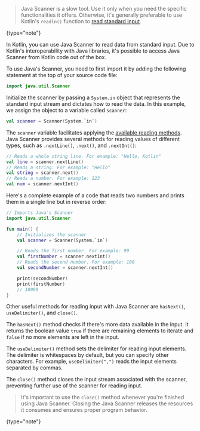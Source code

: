 [//]: # (title: Standard input)

> Java Scanner is a slow tool. Use it only when you need the specific functionalities it offers.
> Otherwise, it's generally preferable to use Kotlin's `readln()` function to [read standard input](basic-syntax.md#read-from-the-standard-input).
>
{type="note"}

In Kotlin, you can use Java Scanner to read data from standard input. Due to Kotlin's interoperability with Java libraries,
it's possible to access Java Scanner from Kotlin code out of the box.

To use Java's Scanner, you need to first import it by adding the following statement at the top of your source code file:

```Kotlin
import java.util.Scanner
```

Initialize the scanner by passing a `System.in` object that represents the standard input stream and dictates how to read the data.
In this example, we assign the object to a variable called `scanner`:

```Kotlin
val scanner = Scanner(System.`in`)
```

The `scanner` variable facilitates applying the [available reading methods](https://docs.oracle.com/javase/8/docs/api/java/util/Scanner.html). Java Scanner provides several methods for reading values of different types,
such as `.nextLine()`, `.next()`, and `.nextInt()`:

```Kotlin
// Reads a whole string line. For example: "Hello, Kotlin"
val line = scanner.nextLine()
// Reads a string. For example: "Hello"
val string = scanner.next()
// Reads a number. For example: 123
val num = scanner.nextInt()
```

Here's a complete example of a code that reads two numbers and prints them in a single line but in reverse order:

```Kotlin
// Imports Java's Scanner
import java.util.Scanner

fun main() {
    // Initializes the scanner
    val scanner = Scanner(System.`in`)

    // Reads the first number. For example: 99
    val firstNumber = scanner.nextInt()
    // Reads the second number. For example: 100
    val secondNumber = scanner.nextInt()

    print(secondNumber)
    print(firstNumber)
    // 10099
}
```

Other useful methods for reading input with Java Scanner are `hasNext()`, `useDelimiter()`, and `close()`. 

The `hasNext()`
method checks if there's more data available in the input. It returns the boolean value `true` if there are remaining elements to iterate and `false` if no more elements are left in the input.

The `useDelimiter()` method sets the delimiter for reading input elements. The delimiter is whitespaces by default, but you can specify other characters. 
For example, `useDelimiter(",")` reads the input elements separated by commas. 

The `close()` method closes the input stream associated with the scanner, preventing further use of the scanner for reading input.

>It's important to use the `close()` method whenever you're finished using Java Scanner. Closing the Java Scanner
> releases the resources it consumes and ensures proper program behavior.
>
{type="note"}
